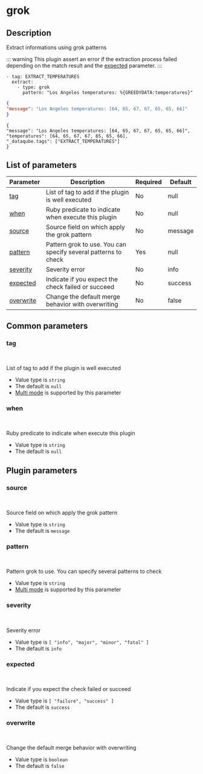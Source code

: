 # grok <Badge type='tip' text='community' vertical='top' />

## Description
Extract informations using grok patterns

::: warning
This plugin assert an error if the extraction process failed depending on the match result and the [expected](#expected) parameter.
:::

<CodeGroup>
<CodeGroupItem title='CONFIG'>

```yaml{3-4}
- tag: EXTRACT_TEMPERATURES
  extract:
    - type: grok
      pattern: "Los Angeles temperatures: %{GREEDYDATA:temperatures}"
```

</CodeGroupItem>
<CodeGroupItem title='EVENT'>

```json
{
"message": "Los Angeles temperatures: [64, 65, 67, 67, 65, 65, 66]"
}
```

</CodeGroupItem>
<CodeGroupItem title='OUTPUT'>

```json{3}
{
"message": "Los Angeles temperatures: [64, 65, 67, 67, 65, 65, 66]",
"temperatures": [64, 65, 67, 67, 65, 65, 66],
"_dataqube.tags": ["EXTRACT_TEMPERATURES"]
}
```

</CodeGroupItem>
</CodeGroup>

## List of parameters
| Parameter | Description | Required | Default |
|---|---|---|---|
| [tag](#tag) | List of tag to add if the plugin is well executed | No | null |
| [when](#when) | Ruby predicate to indicate when execute this plugin | No | null |
| [source](#source) | Source field on which apply the grok pattern | No | message |
| [pattern](#pattern) | Pattern grok to use. You can specify several patterns to check | Yes | null |
| [severity](#severity) | Severity error | No | info |
| [expected](#expected) | Indicate if you expect the check failed or succeed | No | success |
| [overwrite](#overwrite) | Change the default merge behavior with overwriting | No | false |

## Common parameters
### tag
<br/>
<Badge type=warning text=optional vertical=bottom />

List of tag to add if the plugin is well executed
- Value type is `string`
- The default is `null`
- [Multi mode](#) is supported by this parameter

### when
<br/>
<Badge type=warning text=optional vertical=bottom />

Ruby predicate to indicate when execute this plugin
- Value type is `string`
- The default is `null`

## Plugin parameters
### source
<br/>
<Badge type=warning text=optional vertical=bottom />

Source field on which apply the grok pattern
- Value type is `string`
- The default is `message`

### pattern
<br/>
<Badge type=tip text=required vertical=bottom />

Pattern grok to use. You can specify several patterns to check
- Value type is `string`
- [Multi mode](#) is supported by this parameter

### severity
<br/>
<Badge type=warning text=optional vertical=bottom />

Severity error
- Value type is `[
  "info",
  "major",
  "minor",
  "fatal"
]`
- The default is `info`

### expected
<br/>
<Badge type=warning text=optional vertical=bottom />

Indicate if you expect the check failed or succeed
- Value type is `[
  "failure",
  "success"
]`
- The default is `success`

### overwrite
<br/>
<Badge type=warning text=optional vertical=bottom />

Change the default merge behavior with overwriting
- Value type is `boolean`
- The default is `false`

